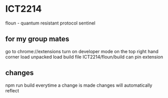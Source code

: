 # ICT2214
floun - quantum resistant protocol sentinel


## for my group mates
go to chrome://extensions 
turn on developer mode on the top right hand corner
load unpacked
load build file
ICT2214/floun/build
can pin extension

## changes
npm run build 
everytime a change is made
changes will automatically reflect
